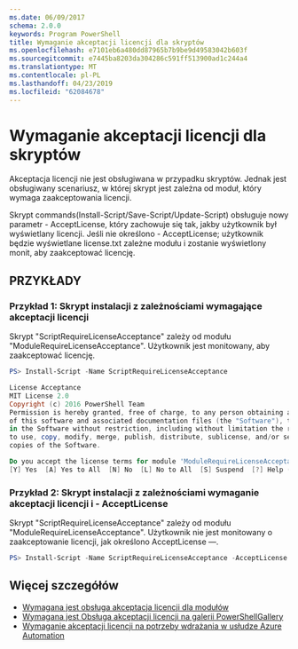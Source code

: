 ```yaml
---
ms.date: 06/09/2017
schema: 2.0.0
keywords: Program PowerShell
title: Wymaganie akceptacji licencji dla skryptów
ms.openlocfilehash: e7101eb6a480dd87965b7b9be9d49583042b603f
ms.sourcegitcommit: e7445ba8203da304286c591ff513900ad1c244a4
ms.translationtype: MT
ms.contentlocale: pl-PL
ms.lasthandoff: 04/23/2019
ms.locfileid: "62084678"
---
```

# <a name="requiring-license-acceptance-for-scripts"></a>Wymaganie akceptacji licencji dla skryptów

Akceptacja licencji nie jest obsługiwana w przypadku skryptów. Jednak jest obsługiwany scenariusz, w której skrypt jest zależna od moduł, który wymaga zaakceptowania licencji.

Skrypt commands(Install-Script/Save-Script/Update-Script) obsługuje nowy parametr - AcceptLicense, który zachowuje się tak, jakby użytkownik był wyświetlany licencji. Jeśli nie określono - AcceptLicense; użytkownik będzie wyświetlane license.txt zależne modułu i zostanie wyświetlony monit, aby zaakceptować licencję.

## <a name="examples"></a>PRZYKŁADY

### <a name="example-1-install-script-with-dependencies-requiring-license-acceptance"></a>Przykład 1: Skrypt instalacji z zależnościami wymagające akceptacji licencji

Skrypt "ScriptRequireLicenseAcceptance" zależy od modułu "ModuleRequireLicenseAcceptance". Użytkownik jest monitowany, aby zaakceptować licencję.

```PowerShell
PS> Install-Script -Name ScriptRequireLicenseAcceptance

License Acceptance
MIT License 2.0
Copyright (c) 2016 PowerShell Team
Permission is hereby granted, free of charge, to any person obtaining a copy
of this software and associated documentation files (the "Software"), to deal
in the Software without restriction, including without limitation the rights
to use, copy, modify, merge, publish, distribute, sublicense, and/or sell
copies of the Software.

Do you accept the license terms for module 'ModuleRequireLicenseAcceptance'.
[Y] Yes  [A] Yes to All  [N] No  [L] No to All  [S] Suspend  [?] Help (default is "N"):
```

### <a name="example-2-install-script-with-dependencies-requiring-license-acceptance-and--acceptlicense"></a>Przykład 2: Skrypt instalacji z zależnościami wymaganie akceptacji licencji i - AcceptLicense

Skrypt "ScriptRequireLicenseAcceptance" zależy od modułu "ModuleRequireLicenseAcceptance". Użytkownik nie jest monitowany o zaakceptowanie licencji, jak określono AcceptLicense —.

```PowerShell
PS> Install-Script -Name ScriptRequireLicenseAcceptance -AcceptLicense
```

## <a name="more-details"></a>Więcej szczegółów

- [Wymagana jest obsługa akceptacja licencji dla modułów](module-license-acceptance.md)
- [Wymagana jest Obsługa akceptacji licencji na galerii PowerShellGallery](../how-to/working-with-packages/packages-that-require-license-acceptance.md)
- [Wymaganie akceptacji licencji na potrzeby wdrażania w usłudze Azure Automation](../how-to/working-with-packages/deploy-to-azure-automation.md)
